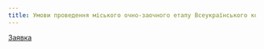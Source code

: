 ```yaml
---
title: Умови проведення міського очно-заочного етапу Всеукраїнського конкурсу «Джерело творчості» в номінації «Керівник гуртка - 2020»
---
```


<pdf src="1.pdf" />

[Заявка](1.doc)
